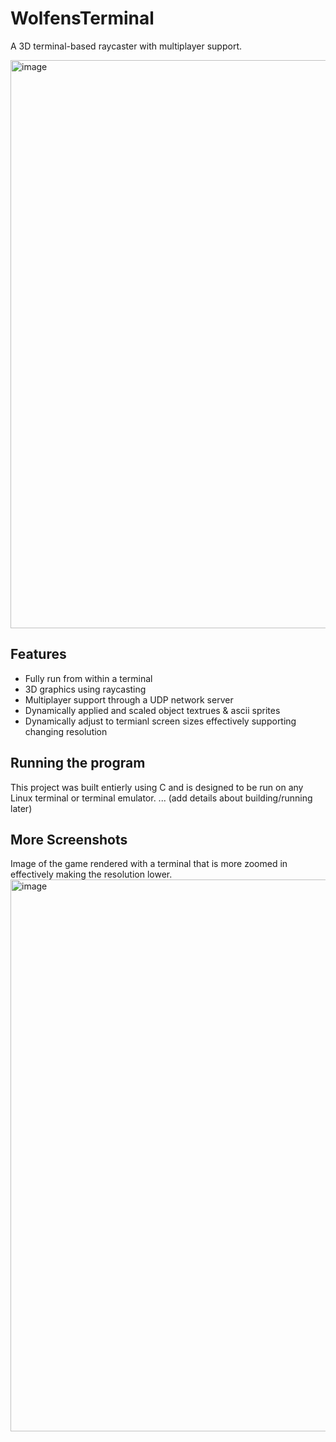 # WolfensTerminal
A 3D terminal-based raycaster with multiplayer support.

<img width="1230" height="909" alt="image" src="https://github.com/user-attachments/assets/aed09fc4-cc5a-4a5e-8717-18c8b029a6c3" />

## Features
- Fully run from within a terminal
- 3D graphics using raycasting
- Multiplayer support through a UDP network server
- Dynamically applied and scaled object textrues & ascii sprites
- Dynamically adjust to termianl screen sizes effectively supporting changing resolution

## Running the program
This project was built entierly using C and is designed to be run on any Linux terminal or terminal emulator.
... (add details about building/running later)

## More Screenshots

Image of the game rendered with a terminal that is more zoomed in effectively making the resolution lower.
<img width="1312" height="883" alt="image" src="https://github.com/user-attachments/assets/bfe37164-0d01-45bb-860d-325b6ecb6db9" />

